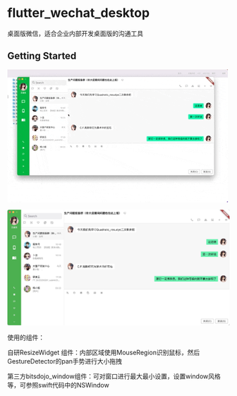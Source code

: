 # flutter_wechat_desktop

桌面版微信，适合企业内部开发桌面版的沟通工具

## Getting Started

![demo png](1.gif "demo")



![demo png](1_1.jpg "demo")



使用的组件：

自研ResizeWidget 组件：内部区域使用MouseRegion识别鼠标，然后GestureDetector的pan手势进行大小拖拽

第三方bitsdojo_window组件：可对窗口进行最大最小设置，设置window风格等，可参照swift代码中的NSWindow